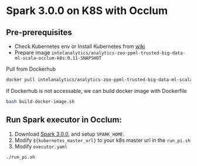 # Spark 3.0.0 on K8S with Occlum

## Pre-prerequisites

* Check Kubernetes env or Install Kubernetes from [wiki](https://kubernetes.io/zh/docs/setup/production-environment)
* Prepare image `intelanalytics/analytics-zoo-ppml-trusted-big-data-ml-scala-occlum-k8s:0.11-SNAPSHOT`

Pull from Dockerhub

```bash
docker pull intelanalytics/analytics-zoo-ppml-trusted-big-data-ml-scala-occlum-k8s:0.11-SNAPSHOT
```

If Dockerhub is not accessable, we can build docker image with Dockerfile

``` bash
bash build-docker-image.sh
```

## Run Spark executor in Occlum:

1. Download [Spark 3.0.0](https://archive.apache.org/dist/spark/spark-3.0.0/spark-3.0.0-bin-hadoop2.7.tgz), and setup `SPARK_HOME`.
2. Modify `${kubernetes_master_url}` to your k8s master url in the `run_pi.sh `
3. Modify `executor.yaml`

```
./run_pi.sh
```
